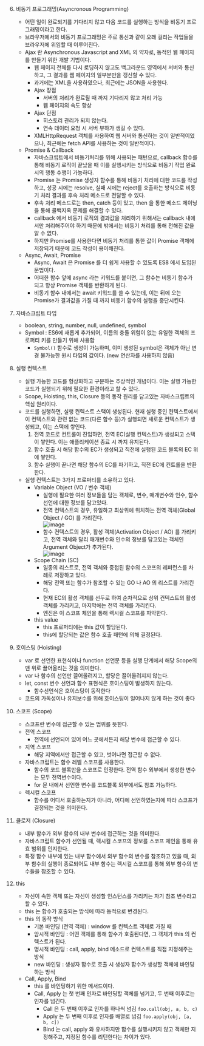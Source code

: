 6. 비동기 프로그래밍(Asyncronous Programming)
    + 어떤 일이 완료되기를 기다리지 않고 다음 코드를 실행하는 방식을 비동기 프로그래밍이라고 한다.
    + 브라우저에서의 비동기 프로그래밍은 주로 통신과 같이 오래 걸리는 작업들을 브라우저에 위임할 때 이루어진다.
    + Ajax 란 Asynchronous Javascript and XML 의 약자로, 동적인 웹 페이지를 만들기 위한 개발 기법이다.
        - 웹 페이지 전체를 다시 로딩하지 않고도 백그라운드 영역에서 서버와 통신하고, 그 결과를 웹 페이지의 일부분만을 갱신할 수 있다.
        - 과거에는 XML을 사용하였으나, 최근에는 JSON을 사용한다.
        - Ajax 장점
            - 서버의 처리가 완료될 때 까지 기다리지 않고 처리 가능
            - 웹 페이지의 속도 향상
        - Ajax 단점
            - 히스토리 관리가 되지 않는다.
            - 연속 데이터 요청 시 서버 부하가 생길 수 있다.
        - XMLHttpRequest 객체를 사용하여 웹 서버와 통신하는 것이 일반적이었으나, 최근에는 fetch API를 사용하는 것이 일반적이다.
    + Promise & Callback
        - 자바스크립트에서 비동기처리를 위해 사용되는 패턴으로, callback 함수를 통해 비동기 로직이 끝났을 때 이를 실행시키는 방식으로 비동기 작업 완료 시의 행동 수행이 가능하다.
        - Promise 는 Promise 생성자 함수를 통해 비동기 처리에 대한 코드를 작성하고, 성공 시에는 resolve, 실패 시에는 reject를 호출하는 방식으로 비동기 처리 결과를 후속 처리 메소드로 전달할 수 있다.
        - 후속 처리 메소드로는 then, catch 등이 있고, then 을 통한 메소드 체이닝을 통해 콜백지옥 문제를 해결할 수 있다.
        - callback 에서 비동기 로직의 결과값을 처리하기 위해서는 callback 내에서만 처리해주어야 하기 때문에 밖에서는 비동기 처리를 통해 전해진 값을 알 수 없다.
        - 하지만 Promise를 사용한다면 비동기 처리를 통한 값이 Promise 객체에 저장되기 때문에 코드 작성이 용이해진다.
    + Async, Await, Promise
        - Async, Await 은 Promise 를 더 쉽게 사용할 수 있도록 ES8 에서 도입된 문법이다.
        - 어떠한 함수 앞에 async 라는 키워드를 붙이면, 그 함수는 비동기 함수가 되고 항상 Promise 객체를 반환하게 된다. 
        - 비동기 함수 내에서는 await 키워드를 쓸 수 있는데, 이는 뒤에 오는 Promise가 결과값을 가질 때 까지 비동기 함수의 실행을 중단시킨다.

7. 자바스크립트 타입
    + boolean, string, number, null, undefined, symbol
    + Symbol : ES6에 새롭게 추가되어, 이름의 충돌 위험이 없는 유일한 객체의 프로퍼티 키를 만들기 위해 사용함
        - `Symbol()` 함수로 생성이 가능하며, 이미 생성된 symbol은 객체가 아닌 변경 불가능한 원시 타입의 값이다. (new 연산자를 사용하지 않음)
8. 실행 컨텍스트
    + 실행 가능한 코드를 형상화하고 구분하는 추상적인 개념이다. 이는 실행 가능한 코드가 실행되기 위해 필요한 환경이라고 할 수 있다.
    + Scope, Hoisting, this, Closure 등의 동작 원리를 담고있는 자바스크립트의 핵심 원리이다.
    + 코드를 실행하면, 실행 컨텍스트 스택이 생성된다. 현재 실행 중인 컨텍스트에서 이 컨텍스트와 관련 없는 코드(다른 함수 등)가 실행되면 새로운 컨텍스트가 생성되고, 이는 스택에 쌓인다.
        1. 전역 코드로 컨트롤이 진입하면, 전역 EC(실행 컨텍스트)가 생성되고 스택이 쌓인다. 이는 애플리케이션 종료 시 까지 유지된다.
        2. 함수 호출 시 해당 함수의 EC가 생성되고 직전에 실행된 코드 블록의 EC 위에 쌓인다.
        3. 함수 실행이 끝나면 해당 함수의 EC를 파기하고, 직전 EC에 컨트롤을 반환한다.
    + 실행 컨텍스트는 3가지 프로퍼티를 소유하고 있다.
        - Variable Object (VO / 변수 객체)
            + 실행에 필요한 여러 정보들을 담는 객체로, 변수, 매개변수와 인수, 함수 선언에 대한 정보를 담고있다.
            + 전역 컨텍스트의 경우, 유일하고 최상위에 위치하는 전역 객체(Global Object / GO) 를 가리킨다.     
            ![image](https://user-images.githubusercontent.com/49611158/146363201-dc636fb3-70c7-4605-8605-7013aa5bc403.png)
            + 함수 컨텍스트의 경우, 활성 객체(Activation Object / AO) 를 가리키고, 전역 객체와 달리 매개변수와 인수의 정보를 담고있는 객체인 Argument Object가 추가된다.    
            ![image](https://user-images.githubusercontent.com/49611158/146363227-cca4afdd-9e1d-473e-bc69-1c7a62650df9.png)
        - Scope Chain (SC)
            + 일종의 리스트로, 전역 객체와 중첩된 함수의 스코프의 레퍼런스를 차례로 저장하고 있다. 
            + 해당 전역 또는 함수가 참조할 수 있는 GO 나 AO 의 리스트를 가리킨다.
            + 현재 EC의 활성 객체를 선두로 하여 순차적으로 상위 컨텍스트의 활성 객체를 가리키고, 마지막에는 전역 객체를 가리킨다.
            + 엔진은 이 스코프 체인을 통해 렉시컬 스코프를 파악한다.
        - this value
            + this 프로퍼티에는 this 값이 할당된다.
            + this에 할당되는 값은 함수 호출 패턴에 의해 결정된다. 

9. 호이스팅 (Hoisting)
    + var 로 선언한 표현식이나 function 선언문 등을 실행 단계에서 해당 Scope의 맨 위로 끌어올리는 것을 의미한다.
    + var 나 함수의 선언만 끌어올려지고, 할당은 끌어올려지지 않는다.
    + let, const 변수 선언과 함수 표현식은 호이스팅이 발생하지 않는다.
        - 함수선언식은 호이스팅이 동작한다
    + 코드의 가독성이나 유지보수를 위해 호이스팅이 일어나지 않게 하는 것이 좋다
10. 스코프 (Scope)
    + 스코프란 변수에 접근할 수 있는 범위를 뜻한다.
    + 전역 스코프
        - 전역에 선언되어 있어 어느 곳에서든지 해당 변수에 접근할 수 있다.
    + 지역 스코프
        - 해당 지역에서만 접근할 수 있고, 벗어나면 접근할 수 없다.
    + 자바스크립트는 함수 레벨 스코프를 사용한다.
        - 함수의 코드 블록만을 스코프로 인정한다. 전역 함수 외부에서 생성한 변수는 모두 전역변수이다.
        - for 문 내에서 선언한 변수를 코드블록 외부에서도 참조 가능하다.
    + 렉시컬 스코프
        - 함수를 어디서 호출하는지가 아니라, 어디에 선언하였는지에 따라 스코프가 결정되는 것을 의미한다. 
11. 클로저 (Closure)
    + 내부 함수가 외부 함수의 내부 변수에 접근하는 것을 의미한다.
    + 자바스크립트 함수가 선언될 때, 렉시컬 스코프의 정보를 스코프 체인을 통해 유효 범위를 인지한다.
    + 특정 함수 내부에 있는 내부 함수에서 외부 함수의 변수를 참조하고 있을 때, 외부 함수의 실행이 종료되어도 내부 함수는 렉시컬 스코프를 통해 외부 함수의 변수들을 참조할 수 있다. 
12. this
    + 자신이 속한 객체 또는 자신이 생성할 인스턴스를 가리키는 자기 참조 변수라고 할 수 있다.
    + this 는 함수가 호출되는 방식에 따라 동적으로 변경된다.
    + this 의 동작 방식
        - 기본 바인딩 (전역 객체) : window 를 컨텍스트 객체로 가질 때
        - 암시적 바인딩 : 어떤 객체를 통해 함수가 호출된다면, 그 객체가 this 의 컨텍스트가 된다.
        - 명시적 바인딩 : call, apply, bind 메소드로 컨텍스트를 직접 지정해주는 방식
        - new 바인딩 : 생성자 함수로 호출 시 생성자 함수가 생성할 객체에 바인딩 하는 방식
    + Call, Apply, Bind
        - this 를 바인딩하기 위한 메서드이다.
        - Call, Apply 는 첫 번째 인자로 바인딩할 객체를 넘기고, 두 번째 이후로는 인자를 넘긴다.
            - Call 은 두 번째 이후로 인자를 하나씩 넘김 `foo.call(obj, a, b, c)`
            - Apply 는 두 번째 이후로 인자를 배열로 넘김 `foo.apply(obj, [a, b, c])`
            - Bind 는 call, apply 와 유사하지만 함수를 실행시키지 않고 객체만 지정해주고, 지정된 함수를 리턴한다는 차이가 있다.

